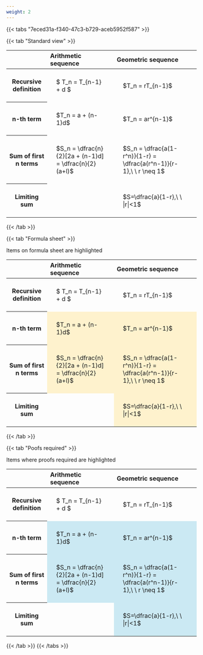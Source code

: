 ```yaml
---
weight: 2
---
```


{{< tabs "7eced31a-f340-47c3-b729-aceb5952f587" >}}

{{< tab "Standard view" >}}

<style type="text/css">
#T_72434 th.col_heading {
  text-align: left;
  font-size: 1em;
}
#T_72434 td {
  text-align: left;
  font-size: 1em;
  padding: 1.5em;
}
</style>
<table id="T_72434">
  <thead>
    <tr>
      <th class="blank level0" >&nbsp;</th>
      <th id="T_72434_level0_col0" class="col_heading level0 col0" >Arithmetic sequence</th>
      <th id="T_72434_level0_col1" class="col_heading level0 col1" >Geometric sequence</th>
    </tr>
  </thead>
  <tbody>
    <tr>
      <th id="T_72434_level0_row0" class="row_heading level0 row0" >Recursive definition</th>
      <td id="T_72434_row0_col0" class="data row0 col0" >$ T_n = T_{n-1} + d $</td>
      <td id="T_72434_row0_col1" class="data row0 col1" >$T_n = rT_{n-1}$</td>
    </tr>
    <tr>
      <th id="T_72434_level0_row1" class="row_heading level0 row1" >n-th term</th>
      <td id="T_72434_row1_col0" class="data row1 col0" >$T_n = a + (n-1)d$</td>
      <td id="T_72434_row1_col1" class="data row1 col1" >$T_n = ar^{n-1}$</td>
    </tr>
    <tr>
      <th id="T_72434_level0_row2" class="row_heading level0 row2" >Sum of first n terms</th>
      <td id="T_72434_row2_col0" class="data row2 col0" >$S_n = \dfrac{n}{2}[2a + (n-1)d] = \dfrac{n}{2}(a+l)$</td>
      <td id="T_72434_row2_col1" class="data row2 col1" >$S_n = \dfrac{a(1-r^n)}{1-r} = \dfrac{a(r^n-1)}{r-1},\ \  r \neq 1$</td>
    </tr>
    <tr>
      <th id="T_72434_level0_row3" class="row_heading level0 row3" >Limiting sum</th>
      <td id="T_72434_row3_col0" class="data row3 col0" ></td>
      <td id="T_72434_row3_col1" class="data row3 col1" >$S=\dfrac{a}{1-r},\ \ |r|<1$</td>
    </tr>
  </tbody>
</table>
{{< /tab >}}

{{< tab "Formula sheet" >}}

Items on formula sheet are highlighted 
<br>
<style type="text/css">
#T_cac82 th.col_heading {
  text-align: left;
  font-size: 1em;
}
#T_cac82 td {
  text-align: left;
  font-size: 1em;
  padding: 1.5em;
}
#T_cac82_row0_col0, #T_cac82_row0_col1, #T_cac82_row3_col0 {
  background-color: rgba(0,0,0,0);
}
#T_cac82_row1_col0, #T_cac82_row1_col1, #T_cac82_row2_col0, #T_cac82_row2_col1, #T_cac82_row3_col1 {
  background-color: rgba(255,194,10, 0.2);
}
</style>
<table id="T_cac82">
  <thead>
    <tr>
      <th class="blank level0" >&nbsp;</th>
      <th id="T_cac82_level0_col0" class="col_heading level0 col0" >Arithmetic sequence</th>
      <th id="T_cac82_level0_col1" class="col_heading level0 col1" >Geometric sequence</th>
    </tr>
  </thead>
  <tbody>
    <tr>
      <th id="T_cac82_level0_row0" class="row_heading level0 row0" >Recursive definition</th>
      <td id="T_cac82_row0_col0" class="data row0 col0" >$ T_n = T_{n-1} + d $</td>
      <td id="T_cac82_row0_col1" class="data row0 col1" >$T_n = rT_{n-1}$</td>
    </tr>
    <tr>
      <th id="T_cac82_level0_row1" class="row_heading level0 row1" >n-th term</th>
      <td id="T_cac82_row1_col0" class="data row1 col0" >$T_n = a + (n-1)d$</td>
      <td id="T_cac82_row1_col1" class="data row1 col1" >$T_n = ar^{n-1}$</td>
    </tr>
    <tr>
      <th id="T_cac82_level0_row2" class="row_heading level0 row2" >Sum of first n terms</th>
      <td id="T_cac82_row2_col0" class="data row2 col0" >$S_n = \dfrac{n}{2}[2a + (n-1)d] = \dfrac{n}{2}(a+l)$</td>
      <td id="T_cac82_row2_col1" class="data row2 col1" >$S_n = \dfrac{a(1-r^n)}{1-r} = \dfrac{a(r^n-1)}{r-1},\ \  r \neq 1$</td>
    </tr>
    <tr>
      <th id="T_cac82_level0_row3" class="row_heading level0 row3" >Limiting sum</th>
      <td id="T_cac82_row3_col0" class="data row3 col0" ></td>
      <td id="T_cac82_row3_col1" class="data row3 col1" >$S=\dfrac{a}{1-r},\ \ |r|<1$</td>
    </tr>
  </tbody>
</table>
{{< /tab >}}

{{< tab "Poofs required" >}}

Items where proofs required are highlighted 
<br>
<style type="text/css">
#T_228ca th.col_heading {
  text-align: left;
  font-size: 1em;
}
#T_228ca td {
  text-align: left;
  font-size: 1em;
  padding: 1.5em;
}
#T_228ca_row0_col0, #T_228ca_row0_col1, #T_228ca_row3_col0 {
  background-color: rgba(0,0,0,0);
}
#T_228ca_row1_col0, #T_228ca_row1_col1, #T_228ca_row2_col0, #T_228ca_row2_col1, #T_228ca_row3_col1 {
  background-color: rgba(0,150,200, 0.2);
}
</style>
<table id="T_228ca">
  <thead>
    <tr>
      <th class="blank level0" >&nbsp;</th>
      <th id="T_228ca_level0_col0" class="col_heading level0 col0" >Arithmetic sequence</th>
      <th id="T_228ca_level0_col1" class="col_heading level0 col1" >Geometric sequence</th>
    </tr>
  </thead>
  <tbody>
    <tr>
      <th id="T_228ca_level0_row0" class="row_heading level0 row0" >Recursive definition</th>
      <td id="T_228ca_row0_col0" class="data row0 col0" >$ T_n = T_{n-1} + d $</td>
      <td id="T_228ca_row0_col1" class="data row0 col1" >$T_n = rT_{n-1}$</td>
    </tr>
    <tr>
      <th id="T_228ca_level0_row1" class="row_heading level0 row1" >n-th term</th>
      <td id="T_228ca_row1_col0" class="data row1 col0" >$T_n = a + (n-1)d$</td>
      <td id="T_228ca_row1_col1" class="data row1 col1" >$T_n = ar^{n-1}$</td>
    </tr>
    <tr>
      <th id="T_228ca_level0_row2" class="row_heading level0 row2" >Sum of first n terms</th>
      <td id="T_228ca_row2_col0" class="data row2 col0" >$S_n = \dfrac{n}{2}[2a + (n-1)d] = \dfrac{n}{2}(a+l)$</td>
      <td id="T_228ca_row2_col1" class="data row2 col1" >$S_n = \dfrac{a(1-r^n)}{1-r} = \dfrac{a(r^n-1)}{r-1},\ \  r \neq 1$</td>
    </tr>
    <tr>
      <th id="T_228ca_level0_row3" class="row_heading level0 row3" >Limiting sum</th>
      <td id="T_228ca_row3_col0" class="data row3 col0" ></td>
      <td id="T_228ca_row3_col1" class="data row3 col1" >$S=\dfrac{a}{1-r},\ \ |r|<1$</td>
    </tr>
  </tbody>
</table>
{{< /tab >}}
{{< /tabs >}}